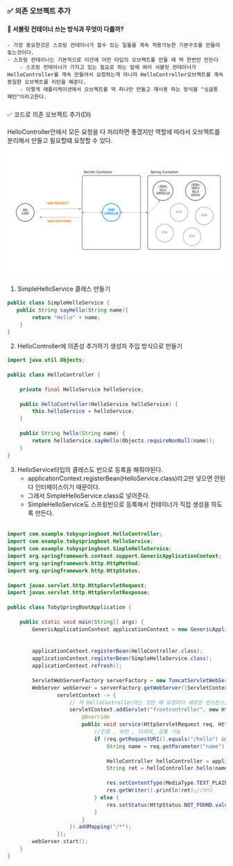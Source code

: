 ### ✅ 의존 오브젝트 추가

#### 📌 서블릿 컨테이너 쓰는 방식과 무엇이 다를까?
    - 가장 중요한것은 스프링 컨테이너가 할수 있는 일들을 계속 적용가능한 기본구조를 만들어 놓는것이다.
    - 스프링 컨테이너는 기본적으로 이안에 어떤 타입의 오브젝트를 만들 때 딱 한번만 만든다
        - 스프링 컨테이너가 가지고 있는 필요로 하는 앞에 여러 서블릿 컨테이너가 HelloController를 계속 만들어서 요청하는게 아니라 HelloController오브젝트를 계속 동일한 오브젝트를 리턴을 해준다.
        - 이렇게 애플리케이션에서 오브젝트를 딱 하나만 만들고 재사용 하는 방식을 "싱글톤 패턴"이라고한다.
###
✅ 코드로 의존 오브젝트 추가(DI)
####
 HelloController안에서 모든 요청을 다 처리하면 좋겠지만 역할에 따라서 오브젝트를 분리해서 만들고 필요할떄 요청할 수 있다.
####
 ![img_2.png](img_2.png)
####

1. SimpleHelloService 클래스 만들기
```java
public class SimpleHelloService {
   public String sayHello(String name){
        return "Hello" + name;
    }
}

```

2. HelloController에 의존성 추가하기 생성자 주입 방식으로 만들기

```java
import java.util.Objects;

public class HelloController {

    private final HelloService helloService;

    public HelloController(HelloService helloService) {
        this.helloService = helloService;
    }

    public String hello(String name) {
        return helloService.sayHello(Objects.requireNonNull(name));
    }
}
```

3. HelloService타입의 클래스도 빈으로 등록을 해줘야된다.
   - applicationContext.registerBean(HelloService.class)라고만 넣으면 안된다 인터페이스이기 때문이다.
   - 그래서 SimpleHelloService.class로 넣어준다.
   - SimpleHelloService도 스프링빈으로 등록해서 컨테이너가 직접 생성을 하도록 만든다.
```java

import com.example.tobyspringboot.HelloController;
import com.example.tobyspringboot.HelloService;
import com.example.tobyspringboot.SimpleHelloService;
import org.springframework.context.support.GenericApplicationContext;
import org.springframework.http.HttpMethod;
import org.springframework.http.HttpStatus;

import javax.servlet.http.HttpServletRequest;
import javax.servlet.http.HttpServletResponse;

public class TobySpringBootApplication {

    public static void main(String[] args) {
        GenericApplicationContext applicationContext = new GenericApplicationContext();


        applicationContext.registerBean(HelloController.class);
        applicationContext.registerBean(SimpleHelloService.class);
        applicationContext.refresh();

        ServletWebServerFactory serverFactory = new TomcatServletWebServerFactory();
        WebServer webServer = serverFactory.getWebServer((ServletContextInitializer)
                servletContext -> {
                    // 저 HelloController라는 것은 매 요청마다 새로운 인스턴스를 만들 필요가 없다 계속 재사용해도된다.
                    servletContext.addServlet("frontcontroller", new HttpServlet() {
                        @Override
                        public void service(HttpServletRequest req, HttpServletResponse res) throws ServletException, IOException {
                            //인증 , 보안 , 다국어, 공통 기능
                            if (req.getRequestURI().equals("/hello") && req.getMethod().equals(HttpMethod.GET.name())) {
                                String name = req.getParameter("name");

                                HelloController helloController = applicationContext.getBean(HelloController.class);
                                String ret = helloController.hello(name);

                                res.setContentType(MediaType.TEXT_PLAIN); //헤더
                                res.getWriter().println(ret);//바디   
                            } else {
                                res.setStatus(HttpStatus.NOT_FOUND.value());
                            }
                        }
                    }).addMapping("/*");
                });
        webServer.start();
    }
}
```